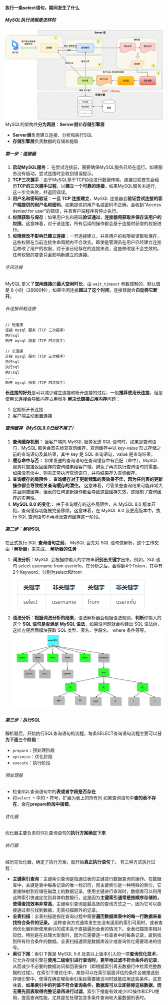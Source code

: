 #### 执行一条select语句，期间发生了什么
##### MySQL执行流程是怎样的
![](../../img/Pasted%20image%2020240328135900.png)
MySQL的架构共**分为两层**：**Server层**和**存储引擎层**
- **Server层**负责建立连接、分析和执行SQL
- **存储引擎层**负责数据的存储和提取
##### 第一步：连接器
1. **启动MySQL服务：** 在尝试连接前，需要确保MySQL服务已经在运行。如果服务没有启动，尝试连接时会收到错误提示。
2. **TCP三次握手**：由于MySQL基于TCP协议进行数据传输，连接过程首先会经历**TCP的三次握手过程**，以**建立一个可靠的连接**。如果MySQL服务未运行，这一步会失败，并返回错误。
3. **用户名和密码验证**：**一旦 TCP 连接建立**，MySQL 连接器会**验证尝试连接的客户端提供的用户名和密码**。如果提供的用户名或密码不正确，会收到“Access denied for user”的错误，并且客户端程序将停止执行。
4. **权限获取与保存**：如果用户名和密码**验证通过**，**连接器将获取并保存该用户的权限**。这意味着，对于该连接，所有后续的操作都会基于连接时获取的权限进行。
5. **权限修改不影响已建立连接**：一旦连接建立，并且用户的权限被读取和保存，这些权限在当前连接生命周期内不会改变。即使是管理员在用户已经建立连接后修改了用户的权限，对于该已经存在的连接来说，这些修改是不会生效的。任何权限的变更只会影响新建立的连接。
###### 空闲连接
MySQL 定义了**空闲连接**的**最大空闲时长**，由 `wait_timeout` 参数控制的，默认值是 8 小时（28880秒），如果空闲连接**超过了这个时间**，连接器就会**自动将它断开**。
###### 长连接和短连接
``` 
// 短连接
连接 mysql 服务（TCP 三次握手）
执行sql
断开 mysql 服务（TCP 四次挥手）

// 长连接
连接 mysql 服务（TCP 三次握手）
执行sql
执行sql
执行sql
....
断开 mysql 服务（TCP 四次挥手）
```
**长连接的好处**是可以减少建立连接和断开连接的过程，一般**推荐使用长连接**，但是使用长连接会导致内存占用增多
**解决长链接占用内存**问题：
1. 定期断开长连接
2. 客户端主动重置连接
##### 查询缓存（MySQL8.0已经不用了）
1. **查询缓存机制：** 当客户端向 MySQL 服务发送 SQL 语句时，如果是查询语句，MySQL 服务会首先检查查询缓存。查询缓存中以 key-value 形式存储之前的查询语句及其结果，其中 key 是 SQL 查询语句，value 是查询结果。
2. **缓存命中与否：** 如果发送的查询语句在查询缓存中有匹配（命中），MySQL 服务将直接返回缓存的查询结果给客户端，避免了再次执行查询语句的需要。如果没有命中，则需正常执行查询语句，并将结果存入查询缓存。
3. **查询缓存的局限性：** **查询缓存对于更新频繁的表效果不佳，因为任何表的更新操作都会导致相关查询缓存的清空。** 这意味着，尽管某些查询结果可能非常大并且刚被缓存，但表的任何更新操作都会导致这些缓存失效，这限制了查询缓存的实用性。
4. **MySQL 8.0 的变化：** 由于查询缓存的这些局限性，从 MySQL 8.0 版本开始，查询缓存功能被完全移除。这意味着，在 MySQL 8.0 及更高版本中，执行 SQL 查询语句不再涉及查询缓存这一阶段。
##### 第二步：解析SQL
在正式执行 SQL **查询语句之前**， MySQL 会先对 SQL 语句做解析，这个工作交由「**解析器**」来完成。
**解析器的任务**
1. **词法分析**：MySQL 会根据你输入的字符串**识别出关键字**出来，例如，SQL语句 select username from userinfo，在分析之后，会得到4个Token，其中有2个Keyword，分别为select和from
![](../../img/Pasted%20image%2020240328141802.png)
2. **语法分析**：**根据词法分析的结果**，语法解析器会根据语法规则，**判断**你输入的这个 **SQL 语句是否满足 MySQL 语法**，如果没问题就会构建出 SQL 语法树，这样方便后面模块获取 SQL 类型、表名、字段名、 where 条件等等。
![](../../img/Pasted%20image%2020240328141838.png)
##### 第三步：执行SQL
解析器后，开始执行SQL查询语句的流程，每条SELECT查询语句流程主要可以**分为下面三个阶段**：
- `prepare`：预处理阶段
- `optimize`：优化阶段
- `execute`：执行阶段
###### 预处理器
- 检查SQL查询语句中的**表或者字段是否存在**
- 将`select *` 中的 `*` 符号，扩展为表上的所有列
如果查询语句中**查的表不存在**，会在**prepare阶段中报错**。
###### 优化器
优化器主要负责将SQL查询语句的**执行方案确定下来**

###### 执行器
经历完优化器，确定了执行方案，就开始**真正执行语句**了。
有三种方式执行过程：
- **主键索引查询**：主键索引查询是指通过表的主键进行数据查询的操作。在数据库中，主键是表中每条记录的唯一标识符，而主键索引是一种特殊的索引，它直接映射到存储在磁盘上的数据记录。使用主键进行查询时，数据库可以利用这种索引快速定位到具体的数据行，这是因为**主键索引通常是按顺序存储的，使得查找效率非常高**。主键索引查询是最高效的查询方式之一，因为它可以直接通过索引找到数据，无需扫描额外的记录。
- **全表扫描**：全表扫描是指在查询过程中需要**遍历数据库表中的每一行数据来查找符合条件的记录。** 这种查询方式通常发生在没有适用的索引可用时，或者查询优化器判断使用索引的成本高于直接遍历全表的情况下。全表扫描效率相对较低，特别是在处理大型表时，因为它需要逐一检查表中的每条记录，直到找到所有符合条件的数据。全表扫描通常是数据库设计或查询优化需要改进的信号。
- **索引下推**：索引下推是 MySQL 5.6 及其以上版本引入的一项**查询优化技术**，它允许存储引擎在**使用二级索引进行查询时，更早地过滤不符合条件的记录**，从而减少不必要的数据访问和回表操作（即根据索引再去数据行中检索完整数据的过程）。在索引下推优化中，某些可以在索引层面评估的条件会被推送到存储引擎中，使得在确定哪些索引条目需要被访问时就能应用这些条件。这意味着，**如果索引中的列值不符合查询条件，数据库可以立即排除这些数据，而无需先回表取得完整记录再进行过滤**。索引下推能有效减少I/O操作和CPU使用，提高查询性能，尤其是在处理包含多条件查询和大量数据的表时。